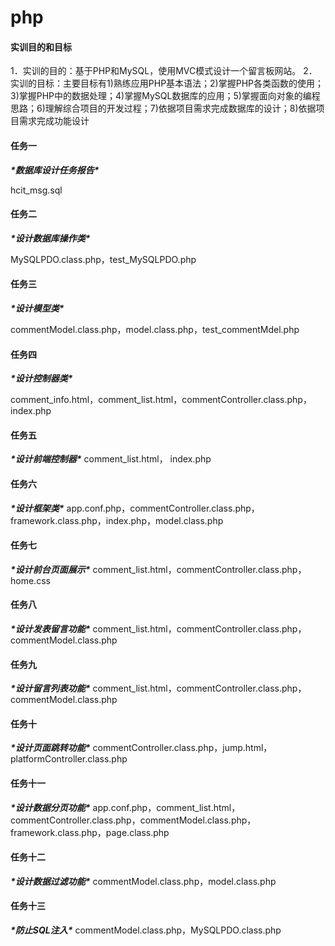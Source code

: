 # php
####  实训目的和目标
1．实训的目的：基于PHP和MySQL，使用MVC模式设计一个留言板网站。
2．实训的目标：主要目标有1)熟练应用PHP基本语法；2)掌握PHP各类函数的使用；3)掌握PHP中的数据处理；4)掌握MySQL数据库的应用；5)掌握面向对象的编程思路；6)理解综合项目的开发过程；7)依据项目需求完成数据库的设计；8)依据项目需求完成功能设计

#### 任务一

***\*数据库设计任务报告\****

hcit_msg.sql

#### 任务二

***\*设计数据库操作类\****

MySQLPDO.class.php，test_MySQLPDO.php

#### 任务三

***\*设计模型类\****

commentModel.class.php，model.class.php，test_commentMdel.php

#### 任务四

***\*设计控制器类\****

comment_info.html，comment_list.html，commentController.class.php，index.php

#### 任务五
***\*设计前端控制器\****
comment_list.html， index.php

#### 任务六
***\*设计框架类\****
app.conf.php，commentController.class.php，framework.class.php，index.php，model.class.php

#### 任务七
***\*设计前台页面展示\****
comment_list.html，commentController.class.php，home.css



#### 任务八
***\*设计发表留言功能\****
comment_list.html，commentController.class.php，commentModel.class.php


#### 任务九
***\*设计留言列表功能\****
comment_list.html，commentController.class.php，commentModel.class.php


#### 任务十
***\*设计页面跳转功能\****
commentController.class.php，jump.html，platformController.class.php

#### 任务十一
***\*设计数据分页功能\****
app.conf.php，comment_list.html，commentController.class.php，commentModel.class.php，framework.class.php，page.class.php

#### 任务十二
***\*设计数据过滤功能\****
commentModel.class.php，model.class.php

#### 任务十三
***\*防止SQL注入\****
commentModel.class.php，MySQLPDO.class.php


